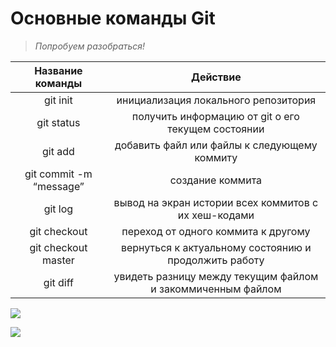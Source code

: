 # __Основные команды Git__
> *Попробуем разобраться!*


Название команды | Действие 
:--------:|:--------------------:
git init |инициализация локального репозитория
git status |получить информацию от git о его текущем состоянии
git add |добавить файл или файлы к следующему коммиту
git commit -m “message” |создание коммита
git log   |вывод на экран истории всех коммитов с их хеш-кодами
git checkout   |переход от одного коммита к другому
git checkout master  |вернуться к актуальному состоянию и продолжить работу
git diff |увидеть разницу между текущим файлом и закоммиченным файлом


![](/6LpfMuuV4t4.jpg)

![](/1379659043_1668981312.jpg)



